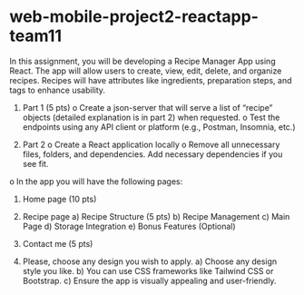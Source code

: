 # web-mobile-project2-reactapp-team11

In this assignment, you will be developing a Recipe Manager App using React. The app will
allow users to create, view, edit, delete, and organize recipes. Recipes will have attributes
like ingredients, preparation steps, and tags to enhance usability.
1. Part 1 (5 pts)
o Create a json-server that will serve a list of “recipe” objects (detailed
explanation is in part 2) when requested.
o Test the endpoints using any API client or platform (e.g., Postman, Insomnia,
etc.)

2. Part 2
o Create a React application locally
o Remove all unnecessary files, folders, and dependencies. Add necessary
dependencies if you see fit.

o In the app you will have the following pages:

1. Home page (10 pts)

2. Recipe page
a) Recipe Structure (5 pts)
b) Recipe Management
c) Main Page
d) Storage Integration
e) Bonus Features (Optional)

3. Contact me (5 pts)

4. Please, choose any design you wish to apply.
a) Choose any design style you like.
b) You can use CSS frameworks like Tailwind CSS or Bootstrap.
c) Ensure the app is visually appealing and user-friendly.
